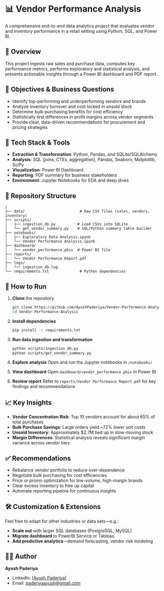 # 📊 Vendor Performance Analysis

A comprehensive end-to-end data analytics project that evaluates vendor and inventory performance in a retail setting using Python, SQL, and Power BI.

## 🚀 Overview

This project ingests raw sales and purchase data, computes key performance metrics, performs exploratory and statistical analysis, and presents actionable insights through a Power BI dashboard and PDF report.

## 🎯 Objectives & Business Questions

* Identify top-performing and underperforming vendors and brands
* Analyze inventory turnover and cost locked in unsold stock
* Determine bulk-purchasing benefits for cost efficiency
* Statistically test differences in profit margins across vendor segments
* Provide clear, data-driven recommendations for procurement and pricing strategies

## 🧰 Tech Stack & Tools

* **Extraction & Transformation**: Python, Pandas, and SQLite/SQLAlchemy
* **Analysis**: SQL (joins, CTEs, aggregation), Pandas, Seaborn, Matplotlib, SciPy
* **Visualization**: Power BI Dashboard
* **Reporting**: PDF summary for business stakeholders
* **Environment**: Jupyter Notebooks for EDA and deep dives

## 📂 Repository Structure

```
/
├── data/                         # Raw CSV files (sales, vendors, inventory)
├── scripts/
│   ├── ingestion_db.py          # Load CSVs into SQLite
│   └── get_vendor_summary.py    # SQL/Python summary table builder
├── notebooks/
│   ├── Exploratory Data Analysis.ipynb
│   └── Vendor Performance Analysis.ipynb
├── dashboard/
│   └── vendor_performance.pbix  # Power BI file
├── reports/
│   └── Vendor Performance Report.pdf
├── logs/
│   └── ingestion_db.log
└── requirements.txt              # Python dependencies
```

## 🧪 How to Run

1. **Clone** the repository

   ```bash
   git clone https://github.com/AyushPaderiya/Vendor-Performance-Analysis.git
   cd Vendor-Performance-Analysis
   ```
2. **Install dependencies**

   ```bash
   pip install -r requirements.txt
   ```
3. **Run data ingestion and transformation**

   ```bash
   python scripts/ingestion_db.py
   python scripts/get_vendor_summary.py
   ```
4. **Explore analysis**
   Open and run the Jupyter notebooks in `/notebooks/`
5. **View dashboard**
   Open `dashboard/vendor_performance.pbix` in Power BI
6. **Review report**
   Refer to `reports/Vendor Performance Report.pdf` for key findings and recommendations

## 📈 Key Insights

* **Vendor Concentration Risk**: Top 10 vendors account for about 65% of total purchases
* **Bulk Purchase Savings**: Large orders yield \~72% lower unit costs
* **Unsold Inventory**: Approximately \$2.7M tied up in slow-moving stock
* **Margin Differences**: Statistical analysis reveals significant margin variance across vendor tiers

## ✅ Recommendations

* Rebalance vendor portfolio to reduce over-dependence
* Negotiate bulk purchasing for cost efficiencies
* Price or promo optimization for low-volume, high-margin brands
* Clear excess inventory to free up capital
* Automate reporting pipeline for continuous insights

## 🛠️ Customization & Extensions

Feel free to adapt for other industries or data sets—e.g.:

* **Scale out** with larger SQL databases (PostgreSQL, MySQL)
* **Migrate dashboard** to PowerBI Service or Tableau
* **Add predictive analytics**—demand forecasting, vendor risk modeling

## 🙋‍♂️ Author

**Ayush Paderiya**

* LinkedIn: \[[Ayush Paderiya](https://www.linkedin.com/in/ayush-paderiya-94b2a3131)]
* Email: [paderiyaayush@gmail.com](paderiyaayush@gmail.com)
